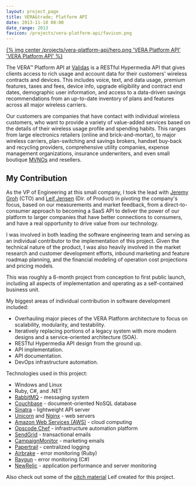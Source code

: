 ```yaml
---
layout: project_page
title: VERA&trade; Platform API
date: 2013-11-10 08:00
date_range: 2013
favicon: /projects/vera-platform-api/favicon.png
---
```


<a href="http://www.validas.com/" target="_blank">{% img center /projects/vera-platform-api/hero.png 'VERA Platform API' 'VERA Platform API' %}</a>

The VERA&trade; Platform API at [Validas](http://www.validas.com) is a RESTful Hypermedia API that gives clients access to rich usage and account data for their customers' wireless contracts and devices. This includes voice, text, and data usage, premium features, taxes and fees, device info, upgrade eligibility and contract end dates, demographic user information, and access to a data-driven savings recommendations from an up-to-date inventory of plans and features across all major wireless carriers.

Our customers are companies that have contact with individual wireless customers, who want to provide a variety of value-added services based on the details of their wireless usage profile and spending habits. This ranges from large electronics retailers (online and brick-and-mortar), to major wireless carriers, plan-switching and savings brokers, handset buy-back and recycling providers, comprehensive utility companies, expense management organizations, insurance underwriters, and even small boutique [MVNOs](http://en.wikipedia.org/wiki/Mobile_virtual_network_operator) and resellers.

## My Contribution

As the VP of Engineering at this small company, I took the lead with [Jeremy Groh](http://linkedin.com/in/jgroh9) (CTO) and [Leif Jensen](http://www.linkedin.com/in/leifjensen) (Dir. of Product) in pivoting the company's focus, based on our measurements and market feedback, from a direct-to-consumer approach to becoming a SaaS API to deliver the power of our platform to larger companies that have better connections to consumers, and have a real opportunity to drive value from our technology.

I was involved in both leading the software engineering team and serving as an individual contributor to the implementation of this project. Given the technical nature of the product, I was also heavily involved in the market research and customer development efforts, inbound marketing and feature roadmap planning, and the financial modeling of operation cost projections and pricing models.

This was roughly a 6-month project from conception to first public launch, including all aspects of implementation and operating as a self-contained business unit.

My biggest areas of individual contribution in software development included:

  * Overhauling major pieces of the VERA Platform architecture to focus on scalability, modularity, and testability.
  * Iteratively replacing portions of a legacy system with more modern designs and a service-oriented architecture (SOA).
  * RESTful Hypermedia API design from the ground up.
  * API implementation.
  * API documentation.
  * DevOps infrastructure automation.

Technologies used in this project:

  * Windows and Linux
  * Ruby, C#, and .NET
  * [RabbitMQ](http://www.rabbitmq.com/) - messaging system
  * [Couchbase](http://www.couchbase.com/) - document-oriented NoSQL database
  * [Sinatra](http://www.sinatrarb.com/) - lightweight API server
  * [Unicorn](http://unicorn.bogomips.org/) and [Nginx](http://wiki.nginx.org/Main) - web servers
  * [Amazon Web Services (AWS)](http://aws.amazon.com/) - cloud computing
  * [Opscode Chef](http://www.opscode.com/) - infrastructure automation platform
  * [SendGrid](http://sendgrid.com/) - transactional emails
  * [CampaignMonitor](http://www.campaignmonitor.com/) - marketing emails
  * [Papertrail](https://papertrailapp.com/) - centralized logging
  * [Airbrake](http://airbrake.io/) - error monitoring (Ruby)
  * [Raygun](http://raygun.io/) - error monitoring (C#)
  * [NewRelic](http://newrelic.com/) - application performance and server monitoring

Also check out some of the [pitch material](http://www.behance.net/gallery/VERA-Wireless-Plan-Recommendations/11394549) Leif created for this project.
